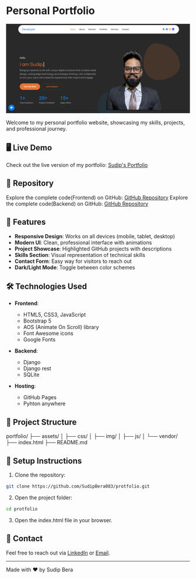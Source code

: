 # Personal Portfolio
![Portfolio Screenshot](./sample/home.png) <!-- Add a screenshot if available -->

Welcome to my personal portfolio website, showcasing my skills, projects, and professional journey.

## 🖥️ Live Demo
Check out the live version of my portfolio: [Sudip's Portfolio](https://sudipbera083.github.io/protfolio/)

## 📂 Repository
Explore the complete code(Frontend) on GitHub: [GitHub Repository](https://github.com/SudipBera083/protfolio)
Explore the complete code(Backend) on GitHub: [GitHub Repository](https://github.com/SudipBera083/Protfolio_backend)

## 🚀 Features

- **Responsive Design**: Works on all devices (mobile, tablet, desktop)
- **Modern UI**: Clean, professional interface with animations
- **Project Showcase**: Highlighted GitHub projects with descriptions
- **Skills Section**: Visual representation of technical skills
- **Contact Form**: Easy way for visitors to reach out
- **Dark/Light Mode**: Toggle between color schemes


## 🛠 Technologies Used

- **Frontend**:
  - HTML5, CSS3, JavaScript
  - Bootstrap 5
  - AOS (Animate On Scroll) library
  - Font Awesome icons
  - Google Fonts


- **Backend**:
  - Django
  - Django rest
  - SQLite

 
- **Hosting**:
  - GitHub Pages
  - Pyhton anywhere

## 📂 Project Structure

portfolio/
├── assets/
│ ├── css/
│ ├── img/
│ ├── js/
│ └── vendor/
├── index.html
├── README.md



## 📜 Setup Instructions
1. Clone the repository:
```bash
git clone https://github.com/SudipBera083/protfolio.git
```
2. Open the project folder:
```bash
cd protfolio
```
3. Open the index.html file in your browser.

## 💬 Contact
Feel free to reach out via [LinkedIn](https://www.linkedin.com/in/sudipbera083/) or [Email](mailto:sudipbera083@gmail.com).

---
Made with ❤️ by Sudip Bera















